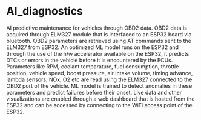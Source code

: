 # AI_diagnostics
AI predictive maintenance for vehicles through OBD2 data. 
OBD2 data is acquired through ELM327 module that is interfaced to an ESP32 board via bluetooth. OBD2 parameters are retrieved using AT commands sent to the ELM327 from ESP32. An optimized ML model runs on the ESP32 and through the use of the h/w accelerator available on the ESP32, it predicts DTCs or errors in the vehicle before it is encountered by the ECUs. 
Parameters like RPM, coolant temparature, fuel consumption, throttle position, vehicle speed, boost pressure, air intake volume, timing advance, lambda sensors, NOx, O2 etc are read using the ELM327 connected to the OBD2 port of the vehicle. 
ML model is trained to detect anomalies in these parameters and predict failures before their onset. 
Live data and other visualizations are enabled through a web dashboard that is hosted from the ESP32 and can be accessed by connecting to the WiFi access point of the ESP32. 
